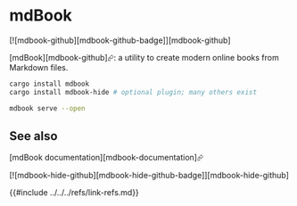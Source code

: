 # mdBook

[![mdbook-github][mdbook-github-badge]][mdbook-github]

[mdBook][mdbook-github]⮳: a utility to create modern online books from Markdown files.

```bash
cargo install mdbook
cargo install mdbook-hide # optional plugin; many others exist
```

```bash
mdbook serve --open
```

## See also

[mdBook documentation][mdbook-documentation]⮳

[![mdbook-hide-github][mdbook-hide-github-badge]][mdbook-hide-github]

{{#include ../../../refs/link-refs.md}}
